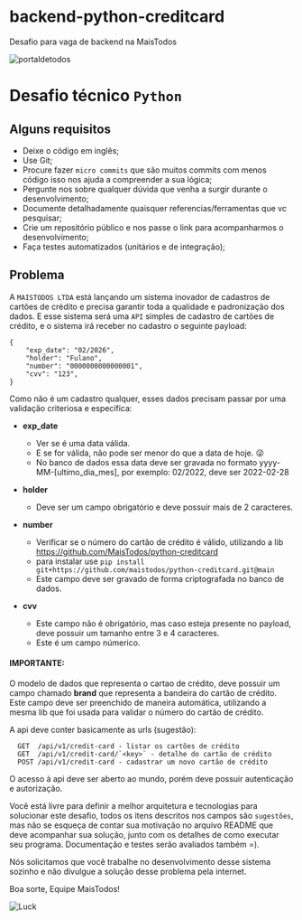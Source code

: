 # backend-python-creditcard
Desafio para vaga de backend na MaisTodos

![portaldetodos](https://avatars0.githubusercontent.com/u/56608703?s=400&u=ae31a7a07d28895589b42ed0fcfc102c3d5bccff&v=4)

Desafio técnico `Python`
========================

Alguns requisitos
-----------------
  - Deixe o código em inglês;
  - Use Git;
  - Procure fazer `micro commits` que são muitos commits com menos código isso nos ajuda a compreender a sua lógica;
  - Pergunte nos sobre qualquer dúvida que venha a surgir durante o desenvolvimento;
  - Documente detalhadamente quaisquer referencias/ferramentas que vc pesquisar;
  - Crie um repositório público e nos passe o link para acompanharmos o desenvolvimento;
  - Faça testes automatizados (unitários e de integração);

Problema
--------

A `MAISTODOS LTDA` está lançando um sistema inovador de cadastros de cartões de crédito e precisa garantir toda a qualidade e padronização dos dados.
E esse sistema será uma `API` simples de cadastro de cartões de crédito, e o sistema irá receber no cadastro o seguinte payload:
```shell
{
    "exp_date": "02/2026",
    "holder": "Fulano",
    "number": "0000000000000001",
    "cvv": "123",
}
```

Como não é um cadastro qualquer, esses dados precisam passar por uma validação criteriosa e específica:

- **exp_date**
  - Ver se é uma data válida.
  - E se for válida, não pode ser menor do que a data de hoje. 😜
  - No banco de dados essa data deve ser gravada no formato yyyy-MM-[ultimo_dia_mes], por exemplo: 02/2022, deve ser 2022-02-28

- **holder**
  - Deve ser um campo obrigatório e deve possuir mais de 2 caracteres.

- **number**
  - Verificar se o número do cartão de crédito é válido, utilizando a lib https://github.com/MaisTodos/python-creditcard
  - para instalar use ```pip install git+https://github.com/maistodos/python-creditcard.git@main```
  - Este campo deve ser gravado de forma criptografada no banco de dados.

- **cvv**
  - Este campo não é obrigatório, mas caso esteja presente no payload, deve possuir um tamanho entre 3 e 4 caracteres.
  - Este é um campo númerico.
  
#### IMPORTANTE: 
O modelo de dados que representa o cartao de crédito, deve possuir um campo chamado **brand** que representa a bandeira do cartão de crédito. Este campo deve ser preenchido de maneira automática, utilizando a mesma lib que foi usada para validar o número do cartão de crédito.

A api deve conter basicamente as urls (sugestão):
```shell
  GET  /api/v1/credit-card - listar os cartões de crédito
  GET  /api/v1/credit-card/`<key>` - detalhe do cartão de crédito
  POST /api/v1/credit-card - cadastrar um novo cartão de crédito
```

O acesso à api deve ser aberto ao mundo, porém deve possuir autenticação e autorização.

Você está livre para definir a melhor arquitetura e tecnologias para solucionar este desafio, todos os itens descritos nos campos são `sugestões`, mas não se esqueça de contar sua motivação no arquivo README que deve acompanhar sua solução, junto com os detalhes de como executar seu programa. Documentação e testes serão avaliados também =).

Nós solicitamos que você trabalhe no desenvolvimento desse sistema sozinho e não divulgue a solução desse problema pela internet.

Boa sorte, Equipe MaisTodos!

![Luck](https://media.giphy.com/media/l49JHz7kJvl6MCj3G/giphy.gif)

